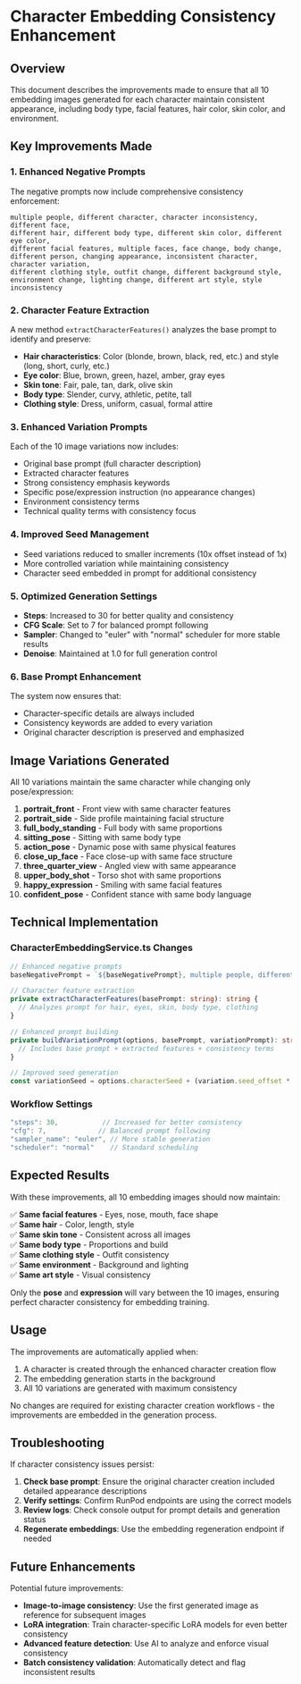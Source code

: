 # Character Embedding Consistency Enhancement

## Overview

This document describes the improvements made to ensure that all 10 embedding images generated for each character maintain consistent appearance, including body type, facial features, hair color, skin color, and environment.

## Key Improvements Made

### 1. Enhanced Negative Prompts

The negative prompts now include comprehensive consistency enforcement:

```
multiple people, different character, character inconsistency, different face, 
different hair, different body type, different skin color, different eye color, 
different facial features, multiple faces, face change, body change, 
different person, changing appearance, inconsistent character, character variation, 
different clothing style, outfit change, different background style, 
environment change, lighting change, different art style, style inconsistency
```

### 2. Character Feature Extraction

A new method `extractCharacterFeatures()` analyzes the base prompt to identify and preserve:

- **Hair characteristics**: Color (blonde, brown, black, red, etc.) and style (long, short, curly, etc.)
- **Eye color**: Blue, brown, green, hazel, amber, gray eyes
- **Skin tone**: Fair, pale, tan, dark, olive skin
- **Body type**: Slender, curvy, athletic, petite, tall
- **Clothing style**: Dress, uniform, casual, formal attire

### 3. Enhanced Variation Prompts

Each of the 10 image variations now includes:

- Original base prompt (full character description)
- Extracted character features
- Strong consistency emphasis keywords
- Specific pose/expression instruction (no appearance changes)
- Environment consistency terms
- Technical quality terms with consistency focus

### 4. Improved Seed Management

- Seed variations reduced to smaller increments (10x offset instead of 1x)
- More controlled variation while maintaining consistency
- Character seed embedded in prompt for additional consistency

### 5. Optimized Generation Settings

- **Steps**: Increased to 30 for better quality and consistency
- **CFG Scale**: Set to 7 for balanced prompt following
- **Sampler**: Changed to "euler" with "normal" scheduler for more stable results
- **Denoise**: Maintained at 1.0 for full generation control

### 6. Base Prompt Enhancement

The system now ensures that:
- Character-specific details are always included
- Consistency keywords are added to every variation
- Original character description is preserved and emphasized

## Image Variations Generated

All 10 variations maintain the same character while changing only pose/expression:

1. **portrait_front** - Front view with same character features
2. **portrait_side** - Side profile maintaining facial structure  
3. **full_body_standing** - Full body with same proportions
4. **sitting_pose** - Sitting with same body type
5. **action_pose** - Dynamic pose with same physical features
6. **close_up_face** - Face close-up with same face structure
7. **three_quarter_view** - Angled view with same appearance
8. **upper_body_shot** - Torso shot with same proportions
9. **happy_expression** - Smiling with same facial features
10. **confident_pose** - Confident stance with same body language

## Technical Implementation

### CharacterEmbeddingService.ts Changes

```typescript
// Enhanced negative prompts
baseNegativePrompt = `${baseNegativePrompt}, multiple people, different character, ...`;

// Character feature extraction
private extractCharacterFeatures(basePrompt: string): string {
  // Analyzes prompt for hair, eyes, skin, body type, clothing
}

// Enhanced prompt building
private buildVariationPrompt(options, basePrompt, variationPrompt): string {
  // Includes base prompt + extracted features + consistency terms
}

// Improved seed generation
const variationSeed = options.characterSeed + (variation.seed_offset * 10);
```

### Workflow Settings

```typescript
"steps": 30,           // Increased for better consistency
"cfg": 7,             // Balanced prompt following
"sampler_name": "euler", // More stable generation
"scheduler": "normal"    // Standard scheduling
```

## Expected Results

With these improvements, all 10 embedding images should now maintain:

✅ **Same facial features** - Eyes, nose, mouth, face shape  
✅ **Same hair** - Color, length, style  
✅ **Same skin tone** - Consistent across all images  
✅ **Same body type** - Proportions and build  
✅ **Same clothing style** - Outfit consistency  
✅ **Same environment** - Background and lighting  
✅ **Same art style** - Visual consistency  

Only the **pose** and **expression** will vary between the 10 images, ensuring perfect character consistency for embedding training.

## Usage

The improvements are automatically applied when:
1. A character is created through the enhanced character creation flow
2. The embedding generation starts in the background
3. All 10 variations are generated with maximum consistency

No changes are required for existing character creation workflows - the improvements are embedded in the generation process.

## Troubleshooting

If character consistency issues persist:

1. **Check base prompt**: Ensure the original character creation included detailed appearance descriptions
2. **Verify settings**: Confirm RunPod endpoints are using the correct models
3. **Review logs**: Check console output for prompt details and generation status
4. **Regenerate embeddings**: Use the embedding regeneration endpoint if needed

## Future Enhancements

Potential future improvements:
- **Image-to-image consistency**: Use the first generated image as reference for subsequent images
- **LoRA integration**: Train character-specific LoRA models for even better consistency
- **Advanced feature detection**: Use AI to analyze and enforce visual consistency
- **Batch consistency validation**: Automatically detect and flag inconsistent results
